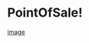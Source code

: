 # PointOfSale!
[image](https://user-images.githubusercontent.com/39515083/233567854-ccfd4cc8-37d5-4ce2-a3f1-fb1e3a47c1f9.png)

